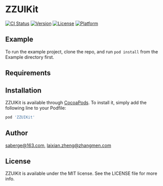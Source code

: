 # ZZUIKit

[![CI Status](https://img.shields.io/travis/saberge@163.com/ZZUIKit.svg?style=flat)](https://travis-ci.org/saberge@163.com/ZZUIKit)
[![Version](https://img.shields.io/cocoapods/v/ZZUIKit.svg?style=flat)](https://cocoapods.org/pods/ZZUIKit)
[![License](https://img.shields.io/cocoapods/l/ZZUIKit.svg?style=flat)](https://cocoapods.org/pods/ZZUIKit)
[![Platform](https://img.shields.io/cocoapods/p/ZZUIKit.svg?style=flat)](https://cocoapods.org/pods/ZZUIKit)

## Example

To run the example project, clone the repo, and run `pod install` from the Example directory first.

## Requirements

## Installation

ZZUIKit is available through [CocoaPods](https://cocoapods.org). To install
it, simply add the following line to your Podfile:

```ruby
pod 'ZZUIKit'
```

## Author

saberge@163.com, laixian.zheng@zhangmen.com

## License

ZZUIKit is available under the MIT license. See the LICENSE file for more info.
